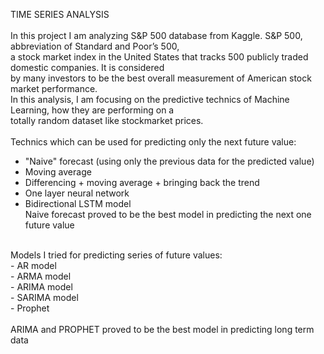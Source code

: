 TIME SERIES ANALYSIS<br>
<br>
In this project I am analyzing S&P 500 database from Kaggle. S&P 500, abbreviation of Standard and Poor’s 500,<br>
a stock market index in the United States that tracks 500 publicly traded domestic companies. It is considered <br>
by many investors to be the best overall measurement of American stock market performance.<br> 
In this analysis, I am focusing on the predictive technics of Machine Learning, how they are performing on a <br>
totally random dataset like stockmarket prices.<br>
<br>
Technics which can be used for predicting only the next future value:<br>
- "Naive" forecast (using only the previous data for the predicted value)<br>
- Moving average<br>
- Differencing + moving average + bringing back the trend<br>
- One layer neural network<br>
- Bidirectional LSTM model<br>
Naive forecast proved to be the best model in predicting the next one future value<br>
<br>
Models I tried for predicting series of future values:<br>
- AR model<br>
- ARMA model<br>
- ARIMA model<br>
- SARIMA model<br>
- Prophet<br>
<br>
ARIMA and PROPHET proved to be the best model in predicting long term data
<br>
